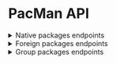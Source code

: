 # PacMan API

<details>
  <summary>Native packages endpoints</summary>

### Get installed packages (explicit)
```commandline
curl -i -X GET "http://localhost:8080/api/v1/native/packages/installed/explicit"
```

### Get installed packages (explicit). Lite version (name and version)
```commandline
curl -i -X GET "http://localhost:8080/api/v1/native/packages/installed/explicit/lite"
```

### Get packages to upgrade
```commandline
curl -i -X GET "http://localhost:8080/api/v1/native/packages/upgrade?password=$rootPassword"
```

#### Response when root password is wrong
```
HTTP/1.1 400
{"message": "Wrong root password"}
```

#### Response when no package to upgrade
```
HTTP/1.1 204
```

### Get installed package by name
```commandline
curl -i -X GET "http://localhost:8080/api/v1/native/packages/vlc"
```

#### Response when package not found
```
HTTP/1.1 404
{"message":"Package 'vlcs' not found"}
```
</details>


<details>
  <summary>Foreign packages endpoints</summary>

### Get installed packages (explicit)
```commandline
curl -i -X GET "http://localhost:8080/api/v1/foreign/packages/installed/explicit"
```

### Get installed packages (explicit). Lite version (name and version)
```commandline
curl -i -X GET "http://localhost:8080/api/v1/foreign/packages/installed/explicit/lite"
```

### Get packages to upgrade
```commandline
curl -i -X GET "http://localhost:8080/api/v1/foreign/packages/upgrade?password=$rootPassword"
```

#### Response when root password is wrong
```
HTTP/1.1 400
{"message": "Wrong root password"}
```

#### Response when no package to upgrade
```
HTTP/1.1 204
```

### Get installed package by name
```commandline
curl -i -X GET "http://localhost:8080/api/v1/foreign/packages/google-chrome"
```

#### Response when package not found
```
HTTP/1.1 404
{"message":"Package 'vlcs' not found"}
```
</details>

<details>
  <summary>Group packages endpoints</summary>

### Get groups name
```commandline
curl -i -X GET "http://localhost:8080/api/v1/native/groups"
```

### Get package names by group name
```commandline
curl -i -X GET "http://localhost:8080/api/v1/native/groups/{name}"
```

### Get package by package group name
```commandline
curl -i -X GET "http://localhost:8080/api/v1/native/groups/package/{name}"
```
</details>
